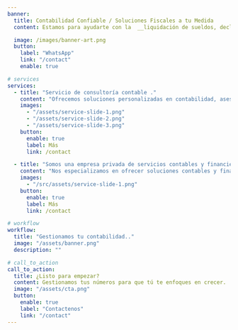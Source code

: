 ```yaml
---
banner:
  title: Contabilidad Confiable / Soluciones Fiscales a tu Medida
  content: Estamos para ayudarte con la  __liquidación de sueldos, declaraciones juradas, asesoría laboral y tributaria__. Gestionamos tus obligaciones ante **DGI, BPS y MTSS**, optimizando costos y reduciendo riesgos..

  image: /images/banner-art.png
  button:
    label: "WhatsApp"
    link: "/contact"
    enable: true

# services
services:
  - title: "Servicio de consultoría contable ."
    content: "Ofrecemos soluciones personalizadas en contabilidad, asesoría fiscal y planificación financiera para personas y empresas."
    images:
      - "/assets/service-slide-1.png"
      - "/assets/service-slide-2.png"
      - "/assets/service-slide-3.png"
    button:
      enable: true
      label: Más
      link: /contact

  - title: "Somos una empresa privada de servicios contables y financieros."
    content: "Nos especializamos en ofrecer soluciones contables y financieras personalizadas para empresas y particulares. Gestionamos impuestos, elaboramos estados financieros y brindamos asesoría fiscal con la máxima precisión y cumplimiento normativo."
    images:
      - "/src/assets/service-slide-1.png"
    button:
      enable: true
      label: Más
      link: /contact

# workflow
workflow:
  title: "Gestionamos tu contabilidad.."
  image: "/assets/banner.png"
  description: ""

# call_to_action
call_to_action:
  title: ¿Listo para empezar?
  content: Gestionamos tus números para que tú te enfoques en crecer. ¡Cuentas claras, negocio próspero! 💼✅.
  image: "/assets/cta.png"
  button:
    enable: true
    label: "Contactenos"
    link: "/contact"
---
```

